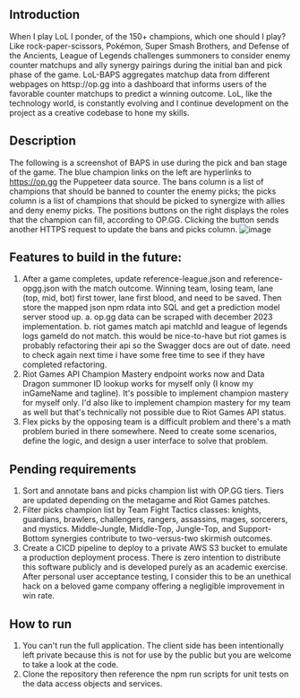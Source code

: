 ## Introduction
When I play LoL I ponder, of the 150+ champions, which one should I play?  Like rock-paper-scissors, Pokémon, Super Smash Brothers, and Defense of the Ancients, League of Legends challenges summoners to consider enemy counter matchups and ally synergy pairings during the initial ban and pick phase of the game.  LoL-BAPS aggregates matchup data from different webpages on httsp://op.gg into a dashboard that informs users of the favorable counter matchups to predict a winning outcome.  LoL, like the technology world, is constantly evolving and I continue development on the project as a creative codebase to hone my skills.  
## Description
The following is a screenshot of BAPS in use during the pick and ban stage of the game.  The blue champion links on the left are hyperlinks to https://op.gg the Puppeteer data source.  The bans column is a list of champions that should be banned to counter the enemy picks; the picks column is a list of champions that should be picked to synergize with allies and deny enemy picks.  The positions buttons on the right displays the roles that the champion can fill, according to OP.GG.  Clicking the button sends another HTTPS request to update the bans and picks column.
![image](https://github.com/ScoutingProbe/LoL-BAPS-Server/assets/6277124/4c678b68-6e97-40df-9509-b1b4160cb523)

## Features to build in the future:
1. After a game completes, update reference-league.json and reference-opgg.json with the match outcome.  Winning team, losing team, lane (top, mid, bot) first tower, lane first blood, and need to be saved. Then store the mapped json npm rdata into SQL and get a prediction model server stood up.
    a. op.gg data can be scraped with december 2023 implementation.
    b. riot games match api matchId and league of legends logs gameId do not match.  this would be nice-to-have but riot games is probably refactoring their api so the Swagger docs are out of date.  need to check again next time i have some free time to see if they have completed refactoring.
2. Riot Games API Champion Mastery endpoint works now and Data Dragon summoner ID lookup works for myself only (I know my inGameName and tagline).  It's possible to implement champion mastery for myself only.  I'd also like to implement champion mastery for my team as well but that's technically not possible due to Riot Games API status.  
3. Flex picks by the opposing team is a difficult problem and there's a math problem buried in there somewhere.  Need to create some scenarios, define the logic, and design a user interface to solve that problem.

## Pending requirements
1. Sort and annotate bans and picks champion list with OP.GG tiers.  Tiers are updated depending on the metagame and Riot Games patches.
2. Filter picks champion list by Team Fight Tactics classes: knights, guardians, brawlers, challengers, rangers, assassins, mages, sorcerers, and mystics.  Middle-Jungle, Middle-Top, Jungle-Top, and Support-Bottom synergies contribute to two-versus-two skirmish outcomes.
3. Create a CICD pipeline to deploy to a private AWS S3 bucket to emulate a production deployment process.  There is zero intention to distribute this software publicly and is developed purely as an academic exercise.  After personal user acceptance testing, I consider this to be an unethical hack on a beloved game company offering a negligible improvement in win rate.

## How to run
1.  You can't run the full application.  The client side has been intentionally left private because this is not for use by the public but you are welcome to take a look at the code.
2.  Clone the repository then reference the npm run scripts for unit tests on the data access objects and services.  
